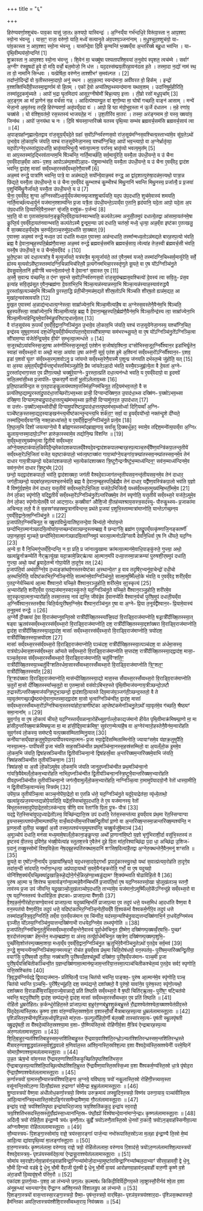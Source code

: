 +++
title = "६"

+++


  
हिर॑ण्यवर्णा॒श्शुच॑यᳶ पाव॒का यासु॑ जा॒तᳵ क॒श्यपो॒ यास्विन्द्रः॑ । अ॒ग्निय्ँया गर्भ॑न्दधि॒रे विरू॑पा॒स्ता न॒ आप॒श्शꣵ स्यो॒ना भ॑वन्तु । यासा॒ꣳ॒ राजा॒ वरु॑णो॒ याति॒ मध्ये॑ सत्यानृ॒ते अ॑व॒पश्य॒ञ्जना॑नाम् । म॒धु॒श्चुत॒श्शुच॑यो॒ याᳶ पा॑व॒कास्ता न॒ आप॒श्शꣵ स्यो॒ना भ॑वन्तु । यासा᳚न्दे॒वा दि॒वि कृ॒ण्वन्ति॑ भ॒ख्षय्ँया अ॒न्तरि॑ख्षे बहु॒धा भव॑न्ति । याᳶ पृ॑थि॒वीम्पय॑सो॒न्दन्ति॑ [1]  
शु॒क्रास्ता न॒ आप॒श्शꣵ स्यो॒ना भ॑वन्तु । शि॒वेन॑ मा॒ चख्षु॑षा पश्यतापश्शि॒वया॑ त॒नुवोप॑ स्पृशत॒ त्वच॑म्मे । सर्वाꣳ॑ अ॒ग्नीꣳ र॑फ्सु॒षदो॑ हुवे वो॒ मयि॒ वर्चो॒ बल॒मोजो॒ नि ध॑त्त । यद॒दस्स॑म्प्रय॒तीरहा॒वन॑दता ह॒ते । तस्मा॒दा न॒द्यो॑ नाम॑ स्थ॒ ता वो॒ नामा॑नि सिन्धवः । यत्प्रेषि॑ता॒ वरु॑णेन॒ ताश्शीभꣳ॑ स॒मव॑ल्गत । [2]  
तदा᳚प्नो॒दिन्द्रो॑ वो य॒तीस्तस्मा॒दापो॒ अनु॑ स्थन । अ॒प॒का॒मꣵ स्यन्द॑माना॒ अवी॑वरत वो॒ हिक᳚म् । इन्द्रो॑ व॒श्शक्ति॑भिर्देवी॒स्तस्मा॒द्वार्णाम॑ वो हि॒तम् । एको॑ दे॒वो अप्य॑तिष्ठ॒थ्स्यन्द॑माना यथाव॒शम् । उदा॑निषुर्म॒हीरिति॒ तस्मा॑दुद॒कमु॑च्यते । आपो॑ भ॒द्रा घृ॒तमिदाप॑ आसुर॒ग्नीषोमौ॑ बिभ्र॒त्याप॒ इत्ताः । ती॒व्रो रसो॑ मधु॒पृचा᳚म् [3]  
अ॒र॒ङ्ग॒म आ मा᳚ प्रा॒णेन॑ स॒ह वर्च॑सा गन्न् । आदित्प॑श्याम्यु॒त वा॑ शृणो॒म्या मा॒ घोषो॑ गच्छति॒ वाङ्न॑ आसाम् । मन्ये॑ भेजा॒नो अ॒मृत॑स्य॒ तर्‌हि॒ हिर॑ण्यवर्णा॒ अतृ॑पय्ँय॒दा वः॑ । आपो॒ हि ष्ठा म॑यो॒भुव॒स्ता न॑ ऊ॒र्जे द॑धातन । म॒हे रणा॑य॒ चख्ष॑से । यो व॑श्शि॒वत॑मो॒ रस॒स्तस्य॑ भाजयते॒ह नः॑ । उ॒श॒तीरि॑व मा॒तरः॑ । तस्मा॒ अर॑ङ्गमाम वो॒ यस्य॒ ख्षया॑य॒ जिन्व॑थ । आपो॑ ज॒नय॑था च नः । दि॒वि श्र॑यस्वा॒न्तरि॑ख्षे यतस्व पृथि॒व्या सम्भ॑व ब्रह्मवर्च॒सम॑सि ब्रह्मवर्च॒साय॑ त्वा ॥ [4]  
अ॒पाङ्ग्रहा᳚न्गृह्णात्ये॒तद्वाव रा॑ज॒सूय॒य्ँयदे॒ते ग्रहाः᳚ स॒वो᳚ऽग्निर्व॑रुणस॒वो रा॑ज॒सूय॑मग्निस॒वश्चित्य॒स्ताभ्या॑मे॒व सू॑य॒तेऽथो॑ उ॒भावे॒व लो॒काव॒भि ज॑यति॒ यश्च॑ राज॒सूये॑नेजा॒नस्य॒ यश्चा᳚ग्नि॒चित॒ आपो॑ भव॒न्त्यापो॒ वा अ॒ग्नेर्भ्रातृ॑व्या॒ यद॒पो᳚ऽग्नेर॒धस्ता॑दुप॒दधा॑ति॒ भ्रातृ॑व्याभिभूत्यै॒ भव॑त्या॒त्मना॒ परा᳚स्य॒ भ्रातृ॑व्यो भवत्य॒मृत᳚म् [5]  
वा आप॒स्तस्मा॑द॒द्भिरव॑तान्तम॒भि षि॑ञ्चन्ति॒ नार्ति॒मार्च्छ॑ति॒ सर्व॒मायु॑रेति॒ यस्यै॒ता उ॑पधी॒यन्ते॒ य उ॑ चैना ए॒वव्ँवेदान्न॒व्ँवा आपᳶ॑ प॒शव॒ आपोऽन्न॑म्प॒शवो᳚ऽन्ना॒दᳶ प॑शु॒मान्भ॑वति॒ यस्यै॒ता उ॑पधी॒यन्ते॒ य उ॑ चैना ए॒वव्ँवेद॒ द्वाद॑श भवन्ति॒ द्वाद॑श॒ मासाः᳚ सव्ँवथ्स॒रस्स॑व्ँवथ्स॒रेणै॒वास्मै᳚ [6]  
अन्न॒मव॑ रुन्द्धे॒ पात्रा॑णि भवन्ति॒ पात्रे॒ वा अन्न॑मद्यते॒ सयो᳚न्ये॒वान्न॒मव॑ रुन्द्ध॒ आ द्वा॑द॒शात्पुरु॑षा॒दन्न॑म॒त्त्यथो॒ पात्रा॒न्न छि॑द्यते॒ यस्यै॒ता उ॑पधी॒यन्ते॒ य उ॑ चैना ए॒वव्ँवेद॑ कु॒म्भाश्च॑ कु॒म्भीश्च॑ मिथु॒नानि॑ भवन्ति मिथु॒नस्य॒ प्रजा᳚त्यै॒ प्र प्र॒जया॑ प॒शुभि॑र्मिथु॒नैर्जा॑यते॒ यस्यै॒ता उ॑पधी॒यन्ते॒ य उ॑ [7]  
चै॒ना॒ ए॒वव्ँवेद॒ शुग्वा अ॒ग्निस्सो᳚ऽध्व॒र्युय्ँयज॑मानम्प्र॒जाश्शु॒चार्प॑यति॒ यद॒प उ॑प॒दधा॑ति॒ शुच॑मे॒वास्य॑ शमयति॒ नार्ति॒मार्च्छ॑त्यध्व॒र्युर्न यज॑मान॒श्शाम्य॑न्ति प्र॒जा यत्रै॒ता उ॑पधी॒यन्ते॒ऽपाव्ँवा ए॒तानि॒ हृद॑यानि॒ यदे॒ता आपो॒ यदे॒ता अ॒प उ॑प॒दधा॑ति दि॒व्याभि॑रे॒वैना॒स्सꣳ सृ॑जति॒ वर्‌षु॑कᳶ प॒र्जन्यः॑ [8]  
भ॒व॒ति॒ यो वा ए॒तासा॑मा॒यत॑न॒ङ्कॢप्ति॒व्ँवेदा॒यत॑नवान्भवति॒ कल्प॑तेऽस्मा अनुसी॒तमुप॑ दधात्ये॒तद्वा आ॑सामा॒यत॑नमे॒षा कॢप्ति॒र्य ए॒वव्ँवेदा॒यत॑नवान्भवति॒ कल्प॑तेऽस्मै द्व॒न्द्वम॒न्या उप॑ दधाति॒ चत॑स्रो॒ मध्ये॒ धृत्या॒ अन्न॒व्ँवा इष्ट॑का ए॒तत्खलु॒ वै सा॒ख्षादन्न॒य्ँयदे॒ष च॒रुर्यदे॒तञ्च॒रुमु॑प॒दधा॑ति सा॒ख्षात् [9]  
ए॒वास्मा॒ अन्न॒मव॑ रुन्द्धे मध्य॒त उप॑ दधाति मध्य॒त ए॒वास्मा॒ अन्न॑न्दधाति॒ तस्मा᳚न्मध्य॒तोऽन्न॑मद्यते बार्‌हस्प॒त्यो भ॑वति॒ ब्रह्म॒ वै दे॒वाना॒म्बृह॒स्पति॒र्ब्रह्म॑णै॒वास्मा॒ अन्न॒मव॑ रुन्द्धे ब्रह्मवर्च॒सम॑सि ब्रह्मवर्च॒साय॒ त्वेत्या॑ह तेज॒स्वी ब्र॑ह्मवर्च॒सी भ॑वति॒ यस्यै॒ष उ॑पधी॒यते॒ य उ॑ चैनमे॒वव्ँवेद॑ ॥ [10]  
भू॒ते॒ष्ट॒का उप॑ दधा॒त्यत्रा᳚त्र॒ वै मृ॒त्युर्जा॑यते॒ यत्र॑यत्रै॒व मृ॒त्युर्जाय॑ते॒ तत॑ ए॒वैन॒मव॑ यजते॒ तस्मा॑दग्नि॒चिथ्सर्व॒मायु॑रेति॒ सर्वे॒ ह्य॑स्य मृ॒त्यवोऽवे᳚ष्टा॒स्तस्मा॑दग्नि॒चिन्नाभिच॑रित॒वै प्र॒त्यगे॑नमभिचा॒रस्स्तृ॑णुते सू॒यते॒ वा ए॒ष यो᳚ऽग्निञ्चि॑नु॒ते दे॑वसु॒वामे॒तानि॑ ह॒वीꣳषि॑ भवन्त्ये॒ताव॑न्तो॒ वै दे॒वानाꣳ॑ स॒वास्त ए॒व [11]  
अ॒स्मै॒ स॒वान्प्र य॑च्छन्ति॒ त ए॑नꣳ सुवन्ते स॒वो᳚ऽग्निर्व॑रुणस॒वो रा॑ज॒सूय॑म्ब्रह्मस॒वश्चित्यो॑ दे॒वस्य॑ त्वा सवि॒तुᳶ प्र॑स॒व इत्या॑ह सवि॒तृप्र॑सूत ए॒वैन॒म्ब्रह्म॑णा दे॒वता॑भिर॒भि षि॑ञ्च॒त्यन्न॑स्यान्नस्या॒भि षि॑ञ्च॒त्यन्न॑स्यान्न॒स्याव॑रुद्ध्यै पु॒रस्ता᳚त्प्र॒त्यञ्च॑म॒भि षि॑ञ्चति पु॒रस्ता॒द्धि प्र॑ती॒चीन॒मन्न॑म॒द्यते॑ शीर्‌ष॒तो॑ऽभि षि॑ञ्चति शीर्‌ष॒तो ह्यन्न॑म॒द्यत॒ आ मुखा॑द॒न्वव॑स्रावयति [12]  
मु॒ख॒त ए॒वास्मा॑ अ॒न्नाद्य॑न्दधात्य॒ग्नेस्त्वा॒ साम्रा᳚ज्येना॒भि षि॑ञ्चा॒मीत्या॑है॒ष वा अ॒ग्नेस्स॒वस्तेनै॒वैन॑म॒भि षि॑ञ्चति॒ बृह॒स्पते᳚स्त्वा॒ साम्रा᳚ज्येना॒भि षि॑ञ्चा॒मीत्या॑ह॒ ब्रह्म॒ वै दे॒वाना॒म्बृह॒स्पति॒र्ब्रह्म॑णै॒वैन॑म॒भि षि॑ञ्च॒तीन्द्र॑स्य त्वा॒ साम्रा᳚ज्येना॒भि षि॑ञ्चा॒मीत्या॑हेन्द्रि॒यमे॒वास्मि॑न्नु॒परि॑ष्टाद्दधात्ये॒तत् [13]  
वै रा॑ज॒सूय॑स्य रू॒पय्यँ ए॒वव्ँवि॒द्वान॒ग्निञ्चि॑नु॒त उ॒भावे॒व लो॒काव॒भि ज॑यति॒ यश्च॑ राज॒सूये॑नेजा॒नस्य॒ यश्चा᳚ग्नि॒चित॒ इन्द्र॑स्य सुषुवा॒णस्य॑ दश॒धेन्द्रि॒यव्ँवी॒र्य॑म्परा॑पत॒त्तद्दे॒वास्सौ᳚त्राम॒ण्या सम॑भरन्थ्सू॒यते॒ वा ए॒ष यो᳚ऽग्निञ्चि॑नु॒ते᳚ऽग्निञ्चि॒त्वा सौ᳚त्राम॒ण्या य॑जेतेन्द्रि॒यमे॒व वी॒र्यꣳ॑ स॒म्भृत्या॒त्मन्ध॑त्ते ॥ [14]  
स॒जूरब्दोऽया॑वभिस्स॒जूरु॒षा अरु॑णीभिस्स॒जूस्सूर्य॒ एत॑शेन स॒जोषा॑व॒श्विना॒ दꣳसो॑भिस्स॒जूर॒ग्निर्वै᳚श्वान॒र इडा॑भिर्घृ॒तेन॒ स्वाहा॑ सव्ँवथ्स॒रो वा अब्दो॒ मासा॒ अया॑वा उ॒षा अरु॑णी॒ सूर्य॒ एत॑श इ॒मे अ॒श्विना॑ सव्ँवथ्स॒रो᳚ऽग्निर्वै᳚श्वान॒रᳶ प॒शव॒ इडा॑ प॒शवो॑ घृ॒तꣳ स॑व्ँवथ्स॒रम्प॒शवोऽनु॒ प्र जा॑यन्ते सव्ँवथ्स॒रेणै॒वास्मै॑ प॒शून्प्र ज॑नयति दर्भस्त॒म्बे जु॑होति॒ यत् [15]  
वा अ॒स्या अ॒मृत॒य्ँयद्वी॒र्य॑न्तद्द॒र्भास्तस्मि॑ञ्जुहोति॒ प्रैव जा॑यतेऽन्ना॒दो भ॑वति॒ यस्यै॒वञ्जुह्व॑त्ये॒ता वै दे॒वता॑ अ॒ग्नेᳶ पु॒रस्ता᳚द्भागा॒स्ता ए॒व प्री॑णा॒त्यथो॒ चख्षु॑रे॒वाग्नेᳶ पु॒रस्ता॒त्प्रति॑ दधा॒त्यन॑न्धो भवति॒ य ए॒वव्ँवेदापो॒ वा इ॒दमग्रे॑ सलि॒लमा॑सी॒थ्स प्र॒जाप॑तिᳶ पुष्करप॒र्णे वातो॑ भू॒तो॑ऽलेलाय॒थ्सः [16]  
प्र॒ति॒ष्ठान्नावि॑न्द॒त स ए॒तद॒पाङ्कु॒लाय॑मपश्य॒त्तस्मि॑न्न॒ग्निम॑चिनुत॒ तदि॒यम॑भव॒त्ततो॒ वै स प्रत्य॑तिष्ठ॒द्याम्पु॒रस्ता॑दु॒पाद॑धा॒त्तच्छिरो॑ऽभव॒थ्सा प्राची॒ दिग्यान्द॑ख्षिण॒त उ॒पाद॑धा॒थ्स दख्षि॑णᳶ प॒ख्षो॑ऽभव॒थ्सा द॑ख्षि॒णा दिग्याम्प॒श्चादु॒पाद॑धा॒त्तत्पुच्छ॑मभव॒थ्सा प्र॒तीची॒ दिग्यामु॑त्तर॒त उ॒पाद॑धात् [17]  
स उत्त॑रᳶ प॒ख्षो॑ऽभव॒थ्सोदी॑ची॒ दिग्यामु॒परि॑ष्टादु॒पाद॑धा॒त्तत्पृ॒ष्ठम॑भव॒थ्सोर्ध्वा दिगि॒यव्वाँ अ॒ग्निᳶ पञ्चे᳚ष्टक॒स्तस्मा॒द्यद॒स्याङ्खन॑न्त्य॒भीष्ट॑कान्तृ॒न्दन्त्य॒भि शर्क॑रा॒ꣳ॒ सर्वा॒ वा इ॒यव्ँवयो᳚भ्यो॒ नक्त॑न्दृ॒शे दी᳚प्यते॒ तस्मा॑दि॒माव्ँवयाꣳ॑सि॒ नक्त॒न्नाध्या॑सते॒ य ए॒वव्ँवि॒द्वान॒ग्निञ्चि॑नु॒ते प्रत्ये॒व [18]  
ति॒ष्ठ॒त्य॒भि दिशो॑ जयत्याग्ने॒यो वै ब्रा᳚ह्म॒णस्तस्मा᳚द्ब्राह्म॒णाय॒ सर्वा॑सु दि॒ख्ष्वर्धु॑क॒ꣵ॒ स्वामे॒व तद्दिश॒मन्वे᳚त्य॒पाव्ँवा अ॒ग्निᳵ कु॒लाय॒न्तस्मा॒दापो॒ऽग्निꣳ हारु॑का॒स्स्वामे॒व तद्योनि॒म्प्र वि॑शन्ति ॥ [19]  
स॒व्ँव॒थ्स॒रमुख्य॑म्भृ॒त्वा द्वि॒तीये॑ सव्ँवथ्स॒र आ᳚ग्ने॒यम॒ष्टाक॑पाल॒न्निर्व॑पेदै॒न्द्रमेका॑दशकपालव्ँवैश्वदे॒वन्द्वाद॑शकपालम्बार्‌हस्प॒त्यञ्च॒रुव्ँवै᳚ष्ण॒वन्त्रि॑कपा॒लन्तृ॒तीये॑ सव्ँवथ्स॒रे॑ऽभि॒जिता॑ यजेत॒ यद॒ष्टाक॑पालो॒ भव॑त्य॒ष्टाख्ष॑रा गाय॒त्र्या᳚ग्ने॒यङ्गा॑य॒त्रम्प्रा॑तस्सव॒नम्प्रा॑तस्सव॒नमे॒व तेन॑ दाधार गाय॒त्रीञ्छन्दो॒ यदेका॑दशकपालो॒ भव॒त्येका॑दशाख्षरा त्रि॒ष्टुगै॒न्द्रन्त्रैष्टु॑भ॒म्माध्य॑न्दिन॒ꣳ॒ सव॑न॒म्माध्य॑न्दिनमे॒व सव॑न॒न्तेन॑ दाधार त्रि॒ष्टुभ᳚म् [20]  
छन्दो॒ यद्द्वाद॑शकपालो॒ भव॑ति॒ द्वाद॑शाख्षरा॒ जग॑ती वैश्वदे॒वञ्जाग॑तन्तृतीयसव॒नन्तृ॑तीयसव॒नमे॒व तेन॑ दाधार॒ जग॑ती॒ञ्छन्दो॒ यद्बा॑र्‌हस्प॒त्यश्च॒रुर्भव॑ति॒ ब्रह्म॒ वै दे॒वाना॒म्बृह॒स्पति॒र्ब्रह्मै॒व तेन॑ दाधार॒ यद्वै᳚ष्ण॒वस्त्रि॑कपा॒लो भव॑ति य॒ज्ञो वै विष्णु॑र्य॒ज्ञमे॒व तेन॑ दाधार॒ यत्तृ॒तीये॑ सव्ँवथ्स॒रे॑ऽभि॒जिता॒ यज॑ते॒ऽभिजि॑त्यै॒ यथ्स॑व्ँवथ्स॒रमुख्य॑म्बि॒भर्ती॒ममे॒व [21]  
तेन॑ लो॒कꣵ स्पृ॑णोति॒ यद्द्वि॒तीये॑ सव्ँवथ्स॒रे᳚ऽग्निञ्चि॑नु॒ते᳚ऽन्तरि॑ख्षमे॒व तेन॑ स्पृणोति॒ यत्तृ॒तीये॑ सव्ँवथ्स॒रे यज॑ते॒ऽमुमे॒व तेन॑ लो॒कꣵ स्पृ॑णोत्ये॒तव्ँवै पर॑ आट्णा॒रᳵ क॒ख्षीवाꣳ॑ औशि॒जो वी॒तह॑व्यश्श्राय॒सस्त्र॒सद॑स्युᳶ पौरुकु॒थ्स्यᳶ प्र॒जाका॑मा अचिन्वत॒ ततो॒ वै ते स॒हस्रꣳ॑सहस्रम्पु॒त्रान॑विन्दन्त॒ प्रथ॑ते प्र॒जया॑ प॒शुभि॒स्ताम्मात्रा॑माप्नोति॒ यान्तेऽग॑च्छ॒न्‌य ए॒वव्ँवि॒द्वाने॒तम॒ग्निञ्चि॑नु॒ते ॥ [22]  
प्र॒जाप॑तिर॒ग्निम॑चिनुत॒ स ख्षु॒रप॑विर्भू॒त्वाति॑ष्ठ॒त्तन्दे॒वा बिभ्य॑तो॒ नोपा॑य॒न्ते छन्दो॑भिरा॒त्मान॑ञ्छादयि॒त्वोपा॑य॒न्तच्छन्द॑साञ्छन्द॒स्त्वम्ब्रह्म॒ वै छन्दाꣳ॑सि॒ ब्रह्म॑ण ए॒तद्रू॒पय्ँयत्कृ॑ष्णाजि॒नङ्कार्ष्णी॑ उपा॒नहा॒वुप॑ मुञ्चते॒ छन्दो॑भिरे॒वात्मान॑ञ्छादयि॒त्वाग्निमुप॑ चरत्या॒त्मनोऽहिꣳ॑सायै देवनि॒धिर्वा ए॒ष नि धी॑यते॒ यद॒ग्निः [23]  
अ॒न्ये वा॒ वै नि॒धिमगु॑प्तव्ँवि॒न्दन्ति॒ न वा॒ प्रति॒ प्र जा॑नात्यु॒खामा क्रा॑मत्या॒त्मान॑मे॒वाधि॒पाङ्कु॑रुते॒ गुप्त्या॒ अथो॒ खल्वा॑हु॒र्नाक्रम्येति॑ नैर्‌ऋ॒त्यु॑खा यदा॒क्रामे॒न्निर्‌ऋ॑त्या आ॒त्मान॒मपि॑ दध्या॒त्तस्मा॒न्नाक्रम्या॑ पुरुषशी॒र्‌षमुप॑ दधाति॒ गुप्त्या॒ अथो॒ यथा᳚ ब्रू॒यादे॒तन्मे॑ गोपा॒येति॑ ता॒दृगे॒व तत् [24]  
प्र॒जाप॑ति॒र्वा अथ॑र्वा॒ग्निरे॒व द॒ध्यङ्ङा॑थर्व॒णस्तस्येष्ट॑का अ॒स्थान्ये॒तꣳ ह॒ वाव तदृषि॑र॒भ्यनू॑वा॒चेन्द्रो॑ दधी॒चो अ॒स्थभि॒रिति॒ यदिष्ट॑काभिर॒ग्निञ्चि॒नोति॒ सात्मा॑नमे॒वाग्निञ्चि॑नुते॒ सात्मा॒मुष्मिँ॑ल्लो॒के भ॑वति॒ य ए॒वव्ँवेद॒ शरी॑र॒व्ँवा ए॒तद॒ग्नेर्यच्चित्य॑ आ॒त्मा वै᳚श्वान॒रो यच्चि॒ते वै᳚श्वान॒रञ्जु॒होति॒ शरी॑रमे॒व स॒ꣵ॒स्कृत्य॑ [25]  
अ॒भ्यारो॑हति॒ शरी॑र॒व्ँवा ए॒तद्यज॑मान॒स्सꣵस्कु॑रुते॒ यद॒ग्निञ्चि॑नु॒ते यच्चि॒ते वै᳚श्वान॒रञ्जु॒होति॒ शरी॑रमे॒व स॒ꣵ॒स्कृत्या॒त्मना॒भ्यारो॑हति॒ तस्मा॒त्तस्य॒ नाव॑ द्यन्ति॒ जीव॑न्ने॒व दे॒वानप्ये॑ति वैश्वान॒र्यर्चा पुरी॑ष॒मुप॑ दधाती॒यव्ँवा अ॒ग्निर्वै᳚श्वान॒रस्तस्यै॒षा चिति॒र्यत्पुरी॑षम॒ग्निमे॒व वै᳚श्वान॒रञ्चि॑नुत ए॒षा वा अ॒ग्नेᳶ प्रि॒या त॒नूर्यद्वै᳚श्वान॒रᳶ प्रि॒यामे॒वास्य॑ त॒नुव॒मव॑ रुन्द्धे ॥ [26]  
अ॒ग्नेर्वै दी॒ख्षया॑ दे॒वा वि॒राज॑माप्नुवन्ति॒स्रो रात्री᳚र्दीख्षि॒तस्स्या᳚त्त्रि॒पदा॑ वि॒राड्वि॒राज॑माप्नोति॒ षड्रात्री᳚र्दीख्षि॒तस्स्या॒त् षड्वा ऋ॒तव॑स्सव्ँवथ्स॒रस्स॑व्ँवथ्स॒रो वि॒राड्वि॒राज॑माप्नोति॒ दश॒ रात्री᳚र्दीख्षि॒तस्स्या॒द्दशा᳚ख्षरा वि॒राड्वि॒राज॑माप्नोति॒ द्वाद॑श॒ रात्री᳚र्दीख्षि॒तस्स्या॒द्द्वाद॑श॒ मासाः᳚ सव्ँवथ्स॒रस्स॑व्ँवथ्स॒रो वि॒राड्वि॒राज॑माप्नोति॒ त्रयो॑दश॒ रात्री᳚र्दीख्षि॒तस्स्या॒त्त्रयो॑दश [27]  
मासाः᳚ सव्ँवथ्स॒रस्स॑व्ँवथ्स॒रो वि॒राड्वि॒राज॑माप्नोति॒ पञ्च॑दश॒ रात्री᳚र्दीख्षि॒तस्स्या॒त्पञ्च॑दश॒ वा अ॑र्धमा॒सस्य॒ रात्र॑योऽर्धमास॒शस्स॑व्ँवथ्स॒र आ᳚प्यते सव्ँवथ्स॒रो वि॒राड्वि॒राज॑माप्नोति स॒प्तद॑श॒ रात्री᳚र्दीख्षि॒तस्स्या॒द्द्वाद॑श॒ मासा॒ᳶ पञ्च॒र्तव॒स्स स॑व्ँवथ्स॒रस्सँ॑व्वथ्स॒रो वि॒राड्वि॒राज॑माप्नोति॒ चतु॑र्विꣳशति॒ꣳ॒ रात्री᳚र्दीख्षि॒तस्स्या॒च्चतु॑र्विꣳशतिरर्धमा॒सास्सँ॑व्वथ्स॒रस्सँ॑व्वथ्स॒रो वि॒राड्वि॒राज॑माप्नोति त्रि॒ꣳ॒शत॒ꣳ॒ रात्री᳚र्दीख्षि॒तस्स्या᳚त् [28]  
त्रि॒ꣳ॒शद॑ख्षरा वि॒राड्वि॒राज॑माप्नोति॒ मास॑न्दीख्षि॒तस्स्या॒द्यो मास॒स्स सँ॑व्वथ्स॒रस्सँ॑व्वथ्स॒रो वि॒राड्वि॒राज॑माप्नोति च॒तुरो॑ मा॒सो दी᳚ख्षि॒तस्स्या᳚च्च॒तुरो॒ वा ए॒तम्मा॒सो वस॑वोऽबिभरु॒स्ते पृ॑थि॒वीमाज॑यन्गाय॒त्रीञ्छन्दो॒ऽष्टौ रु॒द्रास्ते᳚ऽन्तरि॑ख्ष॒माज॑यन्त्रि॒ष्टुभ॒ञ्छन्दो॒ द्वाद॑शादि॒त्यास्ते दिव॒माज॑य॒ञ्जग॑ती॒ञ्छन्द॒स्ततो॒ वै ते व्या॒वृत॑मगच्छ॒ञ्छ्रैष्ठ्य॑न्दे॒वाना॒म्तस्मा॒द्द्वाद॑श मा॒सो भृ॒त्वाग्निञ्चि॑न्वीत॒ द्वाद॑श॒ मासाः᳚ सव्ँवथ्स॒रस्सँ॑व्वथ्स॒रो᳚ऽग्निश्चित्य॒स्तस्या॑होरा॒त्राणीष्ट॑का आ॒प्तेष्ट॑कमेनञ्चिनु॒तेऽथो᳚ व्या॒वृत॑मे॒व ग॑च्छति॒ श्रैष्ठ्यꣳ॑ समा॒नाना᳚म् ॥ [29]  
सु॒व॒र्गाय॒ वा ए॒ष लो॒काय॑ चीयते॒ यद॒ग्निस्तय्ँयन्नान्वा॒रोहे᳚थ्सुव॒र्गाल्लो॒काद्यज॑मानो हीयेत पृथि॒वीमाक्र॑मिषम्प्रा॒णो मा॒ मा हा॑सीद॒न्तरि॑ख्ष॒माक्र॑मिषम्प्र॒जा मा॒ मा हा॑सी॒द्दिव॒माक्र॑मिष॒ꣳ॒ सुव॑रग॒न्मेत्या॑है॒ष वा अ॒ग्नेर॑न्वारो॒हस्तेनै॒वैन॑म॒न्वारो॑हति सुव॒र्गस्य॑ लो॒कस्य॒ सम॑ष्ट्यै॒ यत्प॒ख्षस॑म्मिताम्मिनु॒यात् [30]  
कनी॑याꣳसय्ँयज्ञक्र॒तुमुपे॑या॒त्पापी॑यस्यस्या॒त्मनᳶ॑ प्र॒जा स्या॒द्वेदि॑सम्मिताम्मिनोति॒ ज्यायाꣳ॑समे॒व य॑ज्ञक्र॒तुमुपै॑ति॒ नास्या॒त्मन॒ᳶ पापी॑यसी प्र॒जा भ॑वति साह॒स्रञ्चि॑न्वीत प्रथ॒मञ्चि॑न्वा॒नस्स॒हस्र॑सम्मितो॒ वा अ॒यल्ँलो॒क इ॒ममे॒व लो॒कम॒भि ज॑यति॒ द्विषा॑हस्रञ्चिन्वीत द्वि॒तीय॑ञ्चिन्वा॒नो द्विषा॑हस्रँ॒व्वा अ॒न्तरि॑ख्षम॒न्तरि॑ख्षमे॒वाभि ज॑यति॒ त्रिषा॑हस्रञ्चिन्वीत तृ॒तीय॑ञ्चिन्वा॒नः [31]  
त्रिषा॑हस्रो॒ वा अ॒सौ लो॒को॑ऽमुमे॒व लो॒कम॒भि ज॑यति जानुद॒घ्नञ्चि॑न्वीत प्रथ॒मञ्चि॑न्वा॒नो गा॑यत्रि॒यैवेमल्ँलो॒कम॒भ्यारो॑हति नाभिद॒घ्नञ्चि॑न्वीत द्वि॒तीय॑ञ्चिन्वा॒नस्त्रि॒ष्टुभै॒वान्तरि॑ख्षम॒भ्यारो॑हति ग्रीवद॒घ्नञ्चि॑न्वीत तृ॒तीय॑ञ्चिन्वा॒नो जग॑त्यै॒वामुल्ँलो॒कम॒भ्यारो॑हति॒ नाग्निञ्चि॒त्वा रा॒मामुपे॑यादयो॒नौ रेतो॑ धास्या॒मीति॒ न द्वि॒तीय॑ञ्चि॒त्वान्यस्य॒ स्त्रिय᳚म् [32]  
उपे॑या॒न्न तृ॒तीय॑ञ्चि॒त्वा काञ्च॒नोपे॑या॒द्रेतो॒ वा ए॒तन्नि ध॑त्ते॒ यद॒ग्निञ्चि॑नु॒ते यदु॑पे॒याद्रेत॑सा॒ व्यृ॑ध्ये॒ताथो॒ खल्वा॑हुरप्रज॒स्यन्तद्यन्नोपे॒यादिति॒ यद्रे॑त॒स्सिचा॑वुप॒दधा॑ति॒ ते ए॒व यज॑मानस्य॒ रेतो॑ बिभृत॒स्तस्मा॒दुपे॑या॒द्रेत॒सोऽस्क॑न्दाय॒ त्रीणि॒ वाव रेताꣳ॑सि पि॒ता पु॒त्रᳶ पौत्रः॑ [33]  
यद्द्वे रे॑त॒स्सिचा॑वुपद॒ध्याद्रेतो᳚ऽस्य॒ विच्छि॑न्द्यात्ति॒स्र उप॑ दधाति॒ रेत॑स॒स्सन्त॑त्या इ॒यव्ँवाव प्र॑थ॒मा रे॑त॒स्सिग्वाग्वा इ॒यन्तस्मा॒त्पश्य॑न्ती॒माम्पश्य॑न्ति॒ वाचँ॒व्वद॑न्तीम॒न्तरि॑ख्षन्द्वि॒तीया᳚ प्रा॒णो वा अ॒न्तरि॑ख्ष॒न्तस्मा॒न्नान्तरि॑ख्ष॒म्पश्य॑न्ति॒ न प्रा॒णम॒सौ तृ॒तीया॒ चख्षु॒र्वा अ॒सौ तस्मा॒त्पश्य॑न्त्य॒मूम्पश्य॑न्ति॒ चख्षु॒र्यजु॑षे॒माञ्च॑ [34]  
अ॒मूञ्चोप॑ दधाति॒ मन॑सा मध्य॒मामे॒षाल्ँलो॒काना॒ङ्कॢप्त्या॒ अथो᳚ प्रा॒णाना॑मि॒ष्टो य॒ज्ञो भृगु॑भिराशी॒र्दा वसु॑भि॒स्तस्य॑ त इ॒ष्टस्य॑ वी॒तस्य॒ द्रवि॑णे॒ह भ॑ख्षी॒येत्या॑ह स्तुतश॒स्त्रे ए॒वैतेन॑ दुहे पि॒ता मा॑त॒रिश्वाच्छि॑द्रा प॒दा धा॒ अच्छि॑द्रा उ॒शिजᳶ॑ प॒दानु॑ तख्षु॒स्सोमो॑ विश्व॒विन्ने॒ता ने॑ष॒द्बृह॒स्पति॑रुक्थाम॒दानि॑ शꣳसिष॒दित्या॑है॒तद्वा अ॒ग्नेरु॒क्थन्तेनै॒वैन॒मनु॑ शꣳसति ॥ [35]  
सू॒यते॒ वा ए॒षो᳚ऽग्नी॒नाय्ँय उ॒खाया᳚म्भ्रि॒यते॒ यद॒धस्सा॒दये॒द्गर्भाः᳚ प्र॒पादु॑कास्स्यु॒रथो॒ यथा॑ स॒वात्प्र॑त्यव॒रोह॑ति ता॒दृगे॒व तदा॑स॒न्दी सा॑दयति॒ गर्भा॑णा॒न्धृत्या॒ अप्र॑पादा॒याथो॑ स॒वमे॒वैन॑ङ्करोति॒ गर्भो॒ वा ए॒ष यदुख्यो॒ योनि॑श्शि॒क्य॑य्ँयच्छि॒क्या॑दु॒खान्नि॒रूहे॒द्योने॒र्गर्भ॒न्निर्‌ह॑ण्या॒थ्षडु॑द्यामꣳ शि॒क्य॑म्भवति षोढाविहि॒तो वै [36]  
पुरु॑ष आ॒त्मा च॒ शिर॑श्च च॒त्वार्यङ्गा᳚न्या॒त्मन्ने॒वैन॑म्बिभर्ति प्र॒जाप॑ति॒र्वा ए॒ष यद॒ग्निस्तस्यो॒खा चो॒लूख॑लञ्च॒ स्तनौ॒ ताव॑स्य प्र॒जा उप॑ जीवन्ति॒ यदु॒खाञ्चो॒लूख॑लञ्चोप॒दधा॑ति॒ ताभ्या॑मे॒व यज॑मानो॒ऽमुष्मिँ॑ल्लो॒के᳚ऽग्निन्दु॑हे सव्ँवथ्स॒रो वा ए॒ष यद॒ग्निस्तस्य॑ त्रेधाविहि॒ता इ॑ष्टकाᳶ प्राजाप॒त्या वै᳚ष्ण॒वीः [37]  
वै॒श्व॒क॒र्म॒णीर॑होरा॒त्राण्ये॒वास्य॑ प्राजाप॒त्या यदुख्य॑म्बि॒भर्ति॑ प्राजाप॒त्या ए॒व तदुप॑ धत्ते॒ यथ्स॒मिध॑ आ॒दधा॑ति वैष्ण॒वा वै वन॒स्पत॑यो वैष्ण॒वीरे॒व तदुप॑ धत्ते॒ यदिष्ट॑काभिर॒ग्निञ्चि॒नोती॒यव्ँवै वि॒श्वक॑र्मा वैश्वकर्म॒णीरे॒व तदुप॑ धत्ते तस्मा॑दाहुस्त्रि॒वृद॒ग्निरिति॒ तव्ँवा ए॒तय्ँयज॑मान ए॒व चि॑न्वीत॒ यद॑स्या॒न्यश्चि॑नु॒याद्यत्तन्दख्षि॑णाभि॒र्न रा॒धये॑द॒ग्निम॑स्य वृञ्जीत॒ यो᳚ऽस्या॒ग्निञ्चि॑नु॒यात्तन्दख्षि॑णाभी राधयेद॒ग्निमे॒व तथ्स्पृ॑णोति ॥ [38]  
प्र॒जाप॑तिर॒ग्निम॑चिनुत॒र्तुभि॑स्सव्ँवथ्स॒रव्वँ॑स॒न्तेनै॒वास्य॑ पूर्वा॒र्धम॑चिनुत ग्री॒ष्मेण॒ दख्षि॑णम्प॒ख्षव्वँ॒र्‌षाभि॒ᳶ पुच्छꣳ॑ श॒रदोत्त॑रम्प॒ख्षꣳ हे॑म॒न्तेन॒ मध्य॒म्ब्रह्म॑णा॒ वा अ॑स्य॒ तत्पू᳚र्वा॒र्धम॑चिनुत ख्ष॒त्रेण॒ दख्षि॑णम्प॒ख्षम्प॒शुभि॒ᳶ पुच्छँ॑व्वि॒शोत्त॑रम्प॒ख्षमा॒शया॒ मध्य॒य्ँय ए॒वव्ँवि॒द्वान॒ग्निञ्चि॑नु॒त ऋ॒तुभि॑रे॒वैन॑ञ्चिनु॒तेऽथो॑ ए॒तदे॒व सर्व॒मव॑ [39]  
रु॒न्द्धे॒ शृ॒ण्वन्त्ये॑नम॒ग्निञ्चि॑क्या॒नमत्त्यन्न॒ꣳ॒ रोच॑त इ॒यव्ँवाव प्र॑थ॒मा चिति॒रोष॑धयो॒ वन॒स्पत॑य॒ᳶ पुरी॑षम॒न्तरि॑ख्षन्द्वि॒तीया॒ वयाꣳ॑सि॒ पुरी॑षम॒सौ तृ॒तीया॒ नख्ष॑त्राणि॒ पुरी॑षय्यँ॒ज्ञश्च॑तु॒र्थी दख्षि॑णा॒ पुरी॑ष॒य्ँयज॑मानᳶ पञ्च॒मी प्र॒जा पुरी॑ष॒य्ँयत्त्रिचि॑तीकञ्चिन्वी॒त य॒ज्ञन्दख्षि॑णामा॒त्मान॑म्प्र॒जाम॒न्तरि॑या॒त्तस्मा॒त्पञ्च॑चितीकश्चेत॒व्य॑ ए॒तदे॒व सर्वꣵ॑ स्पृणोति॒ यत्ति॒स्रश्चित॑यः [40]  
त्रि॒वृद्ध्य॑ग्निर्यद्द्वे द्वि॒पाद्यज॑मान॒ᳶ प्रति॑ष्ठित्यै॒ पञ्च॒ चित॑यो भवन्ति॒ पाङ्क्त॒ᳶ पुरु॑ष आ॒त्मान॑मे॒व स्पृ॑णोति॒ पञ्च॒ चित॑यो भवन्ति प॒ञ्चभि॒ᳶ पुरी॑षैर॒भ्यू॑हति॒ दश॒ सम्प॑द्यन्ते॒ दशा᳚ख्षरो॒ वै पुरु॑षो॒ यावा॑ने॒व पुरु॑ष॒स्तꣵ स्पृ॑णो॒त्यथो॒ दशा᳚ख्षरा वि॒राडन्नँ॑व्वि॒राड्वि॒राज्ये॒वान्नाद्ये॒ प्रति॑ तिष्ठति सव्ँवथ्स॒रो वै ष॒ष्ठी चिति॑र्‌ऋ॒तव॒ᳶ पुरी॑ष॒ꣳ॒ षट्चित॑यो भवन्ति॒ षट्पुरी॑षाणि॒ द्वाद॑श॒ सम्प॑द्यन्ते॒ द्वाद॑श॒ मासाः᳚ सव्ँवथ्स॒रस्सँ॑व्वथ्स॒र ए॒व प्रति॑ तिष्ठति ॥ [41]  
रोहि॑तो धू॒म्ररो॑हितᳵ क॒र्कन्धु॑रोहित॒स्ते प्रा॑जाप॒त्या ब॒भ्रुर॑रु॒णब॑भ्रु॒श्शुक॑बभ्रु॒स्ते रौ॒द्राश्श्येत॑श्श्येता॒ख्षश्श्येत॑ग्रीव॒स्ते पि॑तृदेव॒त्या᳚स्ति॒स्रᳵ कृ॒ष्णा व॒शा वा॑रु॒ण्य॑स्ति॒स्रश्श्वे॒ता व॒शास्सौ॒र्यो॑ मैत्राबार्‌हस्प॒त्या धू॒म्रल॑लामास्तूप॒राः ॥ [42]  
पृश्ञि॑स्तिर॒श्चीन॑पृश्ञिरू॒र्ध्वपृ॑श्ञि॒स्ते मा॑रु॒ताᳶ फ॒ल्गूर्लो॑हितो॒र्णी ब॑ल॒ख्षी तास्सा॑रस्व॒त्यᳶ॑ पृष॑ती स्थू॒लपृ॑षती ख्षु॒द्रपृ॑षती॒ ता वै᳚श्वदे॒व्य॑स्ति॒स्रश्श्या॒मा व॒शाᳶ पौ॒ष्णिय॑स्ति॒स्रो रोहि॑णीर्व॒शा मै॒त्रिय॑ ऐन्द्राबार्‌हस्प॒त्या अ॑रु॒णल॑लामास्तूप॒राः ॥ [43]  
शि॒ति॒बा॒हुर॒न्यत॑श्शितिबाहुस्सम॒न्तशि॑तिबाहु॒स्त ऐ᳚न्द्रवाय॒वाश्शि॑ति॒रन्ध्रो॒ऽन्यत॑श्शितिरन्ध्रस्सम॒न्तशि॑तिरन्ध्र॒स्ते मै᳚त्रावरु॒णाश्शु॒द्धवा॑लस्स॒र्वशु॑द्धवालो म॒णिवा॑ल॒स्त आ᳚श्वि॒नास्ति॒स्रश्शि॒ल्पा व॒शा वै॑श्वदे॒व्य॑स्ति॒स्रश्श्येनीः᳚ परमे॒ष्ठिने॑ सोमापौ॒ष्णाश्श्या॒मल॑लामास्तूप॒राः ॥ [44]  
उ॒न्न॒त ऋ॑ष॒भो वा॑म॒नस्त ऐ᳚न्द्रावरु॒णाश्शिति॑ककुच्छितिपृ॒ष्ठश्शिति॑भस॒त्त ऐ᳚न्द्राबार्‌हस्प॒त्याश्शि॑ति॒पाच्छि॒त्योष्ठ॑श्शिति॒भ्रुस्त ऐ᳚न्द्रावैष्ण॒वास्ति॒स्रस्सि॒ध्मा व॒शा वै᳚श्वकर्म॒ण्य॑स्ति॒स्रो धा॒त्रे पृ॑षोद॒रा ऐ᳚न्द्रापौ॒ष्णाश्श्येत॑ललामास्तूप॒राः ॥ [45]  
क॒र्णास्त्रयो॑ या॒मास्सौ॒म्यास्त्रय॑श्श्विति॒ङ्गा अ॒ग्नये॒ यवि॑ष्ठाय॒ त्रयो॑ नकु॒लास्ति॒स्रो रोहि॑णी॒स्त्र्यव्य॒स्ता वसू॑नान्ति॒स्रो॑ऽरु॒णा दि॑त्यौ॒ह्य॑स्ता रु॒द्राणाꣳ॑ सोमै॒न्द्रा ब॒भ्रुल॑लामास्तूप॒राः ॥ [46]  
शु॒ण्ठास्त्रयो॑ वैष्ण॒वा अ॑धीलोध॒कर्णा॒स्त्रयो॒ विष्ण॑व उरुक्र॒माय॑ लफ्सु॒दिन॒स्त्रयो॒ विष्ण॑व उरुगा॒याय॒ पञ्चा॑वीस्ति॒स्र आ॑दि॒त्याना᳚न्त्रिव॒थ्सास्ति॒स्रोऽङ्गि॑रसामैन्द्रावैष्ण॒वा गौ॒रल॑लामास्तूप॒राः ॥ [47]  
इन्द्रा॑य॒ राज्ञे॒ त्रय॑श्शितिपृ॒ष्ठा इन्द्रा॑याधिरा॒जाय॒ त्रय॒श्शिति॑ककुद॒ इन्द्रा॑य स्व॒राज्ञे॒ त्रय॒श्शिति॑भसदस्ति॒स्रस्तु॑र्यौ॒ह्य॑स्सा॒ध्याना᳚न्ति॒स्रᳶ प॑ष्ठौ॒ह्यो॑ विश्वे॑षान्दे॒वाना॑माग्ने॒न्द्राᳵ कृ॒ष्णल॑लामास्तूप॒राः ॥ [48]  
अदि॑त्यै॒ त्रयो॑ रोहितै॒ता इ॑न्द्रा॒ण्यै त्रय॑ᳵ कृष्णै॒ताᳵ कु॒ह्वै᳚ त्रयो॑ऽरुणै॒तास्ति॒स्रो धे॒नवो॑ रा॒कायै॒ त्रयो॑ऽन॒ड्वाह॑स्सिनीवा॒ल्या आ᳚ग्नावैष्ण॒वा रोहि॑तललामास्तूप॒राः ॥ [49]  
सौ॒म्यास्त्रयᳶ॑ पि॒शङ्गा॒स्सोमा॑य॒ राज्ञे॒ त्रय॑स्सा॒रङ्गाः᳚ पार्ज॒न्या नभो॑रूपास्ति॒स्रो॑ऽजा म॒ल्‌हा इ॑न्द्रा॒ण्यै ति॒स्रो मे॒ष्य॑ आदि॒त्या द्या॑वापृथि॒व्या॑ मा॒लङ्गा᳚स्तूप॒राः ॥ [50]  
वा॒रु॒णास्त्रय॑ᳵ कृ॒ष्णल॑लामा॒ वरु॑णाय॒ राज्ञे॒ त्रयो॒ रोहि॑तोललामा॒ वरु॑णाय रि॒शाद॑से॒ त्रयो॑ऽरु॒णल॑लामाश्शि॒ल्पास्त्रयो॑ वैश्वदे॒वास्त्रय॒ᳶ पृश्ञ॑यस्सर्वदेव॒त्या॑ ऐन्द्रासू॒राश्श्येत॑ललामास्तूप॒राः ॥ [51]  
सोमा॑य स्व॒राज्ञे॑ऽनोवा॒हाव॑न॒ड्वाहा॑विन्द्रा॒ग्निभ्या॑मोजो॒दाभ्या॒मुष्टा॑राविन्द्रा॒ग्निभ्या᳚म्बल॒दाभ्याꣳ॑ सीरवा॒हाववी॒ द्वे धे॒नू भौ॒मी दि॒ग्भ्यो वड॑बे॒ द्वे धे॒नू भौ॒मी वै॑रा॒जी पु॑रु॒षी द्वे धे॒नू भौ॒मी वा॒यव॑ आरोहणवा॒हाव॑न॒ड्वाहौ॑ वारु॒णी कृ॒ष्णे व॒शे अ॑रा॒ड्यौ॑ दि॒व्यावृ॑ष॒भौ प॑रिम॒रौ ॥ [52]  
एका॑दश प्रा॒तर्ग॒व्याᳶ प॒शव॒ आ ल॑भ्यन्ते छग॒लᳵ क॒ल्माष॑ᳵ किकिदी॒विर्वि॑दी॒गय॒स्ते त्वा॒ष्ट्रास्सौ॒रीर्नव॑ श्वे॒ता व॒शा अ॑नूब॒न्ध्या॑ भवन्त्याग्ने॒य ऐ᳚न्द्रा॒ग्न आ᳚श्वि॒नस्ते वि॑शालयू॒प आ ल॑भ्यन्ते ॥ [53]  
पि॒शङ्गा॒स्त्रयो॑ वास॒न्तास्सा॒रङ्गा॒स्त्रयो॒ ग्रैष्मा॒ᳶ पृष॑न्त॒स्त्रयो॒ वार्‌षि॑का॒ᳶ पृश्ञ॑य॒स्त्रय॑श्शार॒दाᳶ पृ॑श्ञिस॒क्थास्त्रयो॒ हैम॑न्तिका अवलि॒प्तास्त्रय॑श्शैशि॒रास्सँ॑व्वथ्स॒राय॒ निव॑ख्षसः ॥ [54]  
